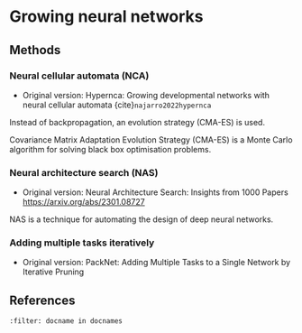 # Growing neural networks


## Methods

### Neural cellular automata (NCA)

* Original version: Hypernca: Growing developmental networks with neural cellular automata {cite}`najarro2022hypernca`

Instead of backpropagation, an evolution strategy (CMA-ES) is used.

Covariance Matrix Adaptation Evolution Strategy (CMA-ES) is a Monte Carlo algorithm for solving black box optimisation problems.


### Neural architecture search (NAS) 

* Original version: Neural Architecture Search: Insights from 1000 Papers https://arxiv.org/abs/2301.08727

NAS is a technique for automating the design of deep neural networks.


### Adding multiple tasks iteratively

* Original version: PackNet: Adding Multiple Tasks to a Single Network by Iterative Pruning


## References
```{bibliography}
:filter: docname in docnames
```